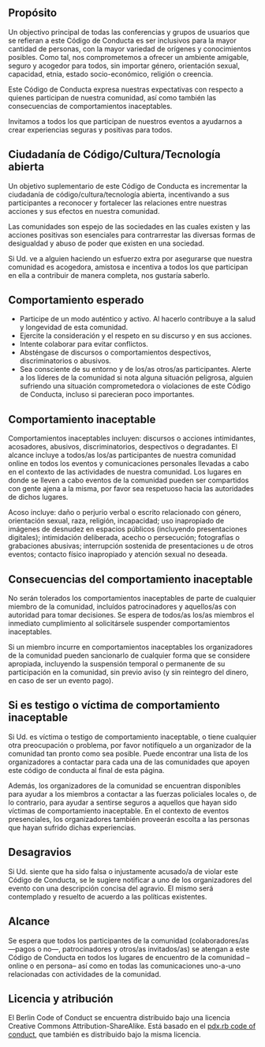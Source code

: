 Propósito
---------

Un objectivo principal de todas las conferencias y grupos de usuarios que se refieran a este Código de Conducta es ser inclusivos para la mayor cantidad de personas, con la mayor variedad de orígenes y conocimientos posibles. Como tal, nos comprometemos a ofrecer un ambiente amigable, seguro y acogedor para todos, sin importar género, orientación sexual, capacidad, etnia, estado socio-económico, religión o creencia.

Este Código de Conducta expresa nuestras expectativas con respecto a quienes participan de nuestra comunidad, así como también las consecuencias de comportamientos inaceptables.

Invitamos a todos los que participan de nuestros eventos a ayudarnos a crear experiencias seguras y positivas para todos.


Ciudadanía de Código/Cultura/Tecnología abierta
-----------------------------------------------

Un objetivo suplementario de este Código de Conducta es incrementar la ciudadanía de código/cultura/tecnología abierta, incentivando a sus participantes a reconocer y fortalecer las relaciones entre nuestras acciones y sus efectos en nuestra comunidad.

Las comunidades son espejo de las sociedades en las cuales existen y las acciones positivas son esenciales para contrarrestar las diversas formas de desigualdad y abuso de poder que existen en una sociedad.

Si Ud. ve a alguien haciendo un esfuerzo extra por asegurarse que nuestra comunidad es acogedora, amistosa e incentiva a todos los que participan en ella a contribuir de manera completa, nos gustaría saberlo.


Comportamiento esperado
-----------------------

*   Participe de un modo auténtico y activo. Al hacerlo contribuye a la salud y longevidad de esta comunidad.
*   Ejercite la consideración y el respeto en su discurso y en sus acciones.
*   Intente colaborar para evitar conflictos.
*   Absténgase de discursos o comportamientos despectivos, discriminatorios o abusivos.
*   Sea consciente de su entorno y de los/as otros/as participantes. Alerte a los líderes de la comunidad si nota alguna situación peligrosa, alguien sufriendo una situación comprometedora o violaciones de este Código de Conducta, incluso si parecieran poco importantes.



Comportamiento inaceptable
--------------------------

Comportamientos inaceptables incluyen: discursos o acciones intimidantes, acosadores, abusivos, discriminatorios, despectivos o degradantes. El alcance incluye a todos/as los/as participantes de nuestra comunidad online en todos los eventos y comunicaciones personales llevadas a cabo en el contexto de las actividades de nuestra comunidad. Los lugares en donde se lleven a cabo eventos de la comunidad pueden ser compartidos con gente ajena a la misma, por favor sea respetuoso hacia las autoridades de dichos lugares.

Acoso incluye: daño o perjurio verbal o escrito relacionado con género, orientación sexual, raza, religión, incapacidad; uso inapropiado de imágenes de desnudez en espacios públicos (incluyendo presentaciones digitales); intimidación deliberada, acecho o persecución; fotografías o grabaciones abusivas; interrupción sostenida de presentaciones u de otros eventos; contacto físico inapropiado y atención sexual no deseada.


Consecuencias del comportamiento inaceptable
--------------------------------------------

No serán tolerados los comportamientos inaceptables de parte de cualquier miembro de la comunidad, incluídos patrocinadores y aquellos/as con autoridad para tomar decisiones. Se espera de todos/as los/as miembros el inmediato cumplimiento al solicitársele suspender comportamientos inaceptables.

Si un miembro incurre en comportamientos inaceptables los organizadores de la comunidad pueden sancionarlo de cualquier forma que se considere apropiada, incluyendo la suspensión temporal o permanente de su participación en la comunidad, sin previo aviso (y sin reintegro del dinero, en caso de ser un evento pago).


Si es testigo o víctima de comportamiento inaceptable
-----------------------------------------------------

Si Ud. es víctima o testigo de comportamiento inaceptable, o tiene cualquier otra preocupación o problema, por favor notifíquelo a un organizador de la comunidad tan pronto como sea posible. Puede encontrar una lista de los organizadores a contactar para cada una de las comunidades que apoyen este código de conducta al final de esta página.

Además, los organizadores de la comunidad se encuentran disponibles para ayudar a los miembros a contactar a las fuerzas policiales locales o, de lo contrario, para ayudar a sentirse seguros a aquellos que hayan sido víctimas de comportamiento inaceptable. En el contexto de eventos presenciales, los organizadores también proveerán escolta a las personas que hayan sufrido dichas experiencias.


Desagravios
-----------

Si Ud. siente que ha sido falsa o injustamente acusado/a de violar este Código de Conducta, se le sugiere notificar a uno de los organizadores del evento con una descripción concisa del agravio. El mismo será contemplado y resuelto de acuerdo a las políticas existentes.


Alcance
-------

Se espera que todos los participantes de la comunidad (colaboradores/as —pagos o no—, patrocinadores y otros/as invitados/as) se atengan a este Código de Conducta en todos los lugares de encuentro de la comunidad –online o en persona– así como en todas las comunicaciones uno-a-uno relacionadas con actividades de la comunidad.


Licencia y atribución
---------------------

El Berlin Code of Conduct se encuentra distribuido bajo una licencia Creative Commons Attribution-ShareAlike. Está basado en el [pdx.rb code of conduct](http://pdxruby.org/codeofconduct), que también es distribuido bajo la misma licencia.
